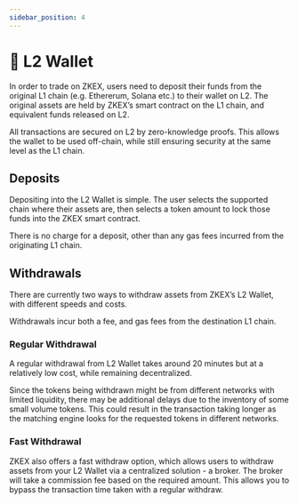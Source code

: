```yaml
---
sidebar_position: 4
---
```


# 👛 L2 Wallet

In order to trade on ZKEX, users need to deposit their funds from the original L1 chain (e.g. Ethererum, Solana etc.) to their wallet on L2. The original assets are held by ZKEX’s smart contract on the L1 chain, and equivalent funds released on L2.

All transactions are secured on L2 by zero-knowledge proofs. This allows the wallet to be used off-chain, while still ensuring security at the same level as the L1 chain.

## Deposits

Depositing into the L2 Wallet is simple. The user selects the supported chain where their assets are, then selects a token amount to lock those funds into the ZKEX smart contract.

There is no charge for a deposit, other than any gas fees incurred from the originating L1 chain.

## Withdrawals

There are currently two ways to withdraw assets from ZKEX’s L2 Wallet, with different speeds and costs.

Withdrawals incur both a fee, and gas fees from the destination L1 chain.

### Regular Withdrawal

A regular withdrawal from L2 Wallet takes around 20 minutes but at a relatively low cost, while remaining decentralized.

Since the tokens being withdrawn might be from different networks with limited liquidity, there may be additional delays due to the inventory of some small volume tokens. This could result in the transaction taking longer as the matching engine looks for the requested tokens in different networks.

### Fast Withdrawal

ZKEX also offers a fast withdraw option, which allows users to withdraw assets from your L2 Wallet via a centralized solution - a broker. The broker will take a commission fee based on the required amount. This allows you to bypass the transaction time taken with a regular withdraw.
